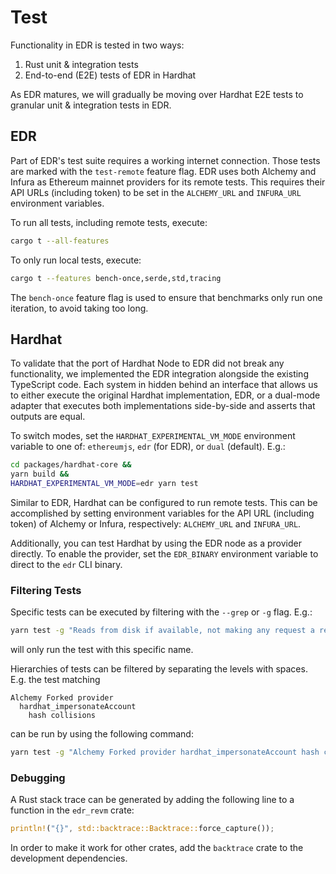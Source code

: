 # Test

Functionality in EDR is tested in two ways:

1. Rust unit & integration tests
2. End-to-end (E2E) tests of EDR in Hardhat

As EDR matures, we will gradually be moving over Hardhat E2E tests to granular unit & integration tests in EDR.

## EDR

Part of EDR's test suite requires a working internet connection. 
Those tests are marked with the `test-remote` feature flag.
EDR uses both Alchemy and Infura as Ethereum mainnet providers for its remote tests. 
This requires their API URLs (including token) to be set in the `ALCHEMY_URL` and `INFURA_URL` environment variables.

To run all tests, including remote tests, execute:

```bash
cargo t --all-features
```

To only run local tests, execute:

```bash
cargo t --features bench-once,serde,std,tracing
```

The `bench-once` feature flag is used to ensure that benchmarks only run one iteration, to avoid taking too long.

## Hardhat

To validate that the port of Hardhat Node to EDR did not break any functionality, we implemented the EDR integration alongside the existing TypeScript code.
Each system in hidden behind an interface that allows us to either execute the original Hardhat implementation, EDR, or a dual-mode adapter that executes both implementations side-by-side and asserts that outputs are equal.

To switch modes, set the `HARDHAT_EXPERIMENTAL_VM_MODE` environment variable to one of: `ethereumjs`, `edr` (for EDR), or `dual` (default). E.g.:

```bash
cd packages/hardhat-core &&
yarn build &&
HARDHAT_EXPERIMENTAL_VM_MODE=edr yarn test
```

Similar to EDR, Hardhat can be configured to run remote tests. This can be accomplished by setting environment variables for the API URL (including token) of Alchemy or Infura, respectively: `ALCHEMY_URL` and `INFURA_URL`.

Additionally, you can test Hardhat by using the EDR node as a provider directly. To enable the provider, set the `EDR_BINARY` environment variable to direct to the `edr` CLI binary.

### Filtering Tests

Specific tests can be executed by filtering with the `--grep` or `-g` flag. E.g.:

```bash
yarn test -g "Reads from disk if available, not making any request a request"
```

will only run the test with this specific name.

Hierarchies of tests can be filtered by separating the levels with spaces. 
E.g. the test matching

```
Alchemy Forked provider
  hardhat_impersonateAccount
    hash collisions
```

can be run by using the following command:

```bash
yarn test -g "Alchemy Forked provider hardhat_impersonateAccount hash collisions"
```

### Debugging

A Rust stack trace can be generated by adding the following line to a function in the `edr_revm` crate:

```rust
println!("{}", std::backtrace::Backtrace::force_capture());
```

In order to make it work for other crates, add the `backtrace` crate to the development dependencies.
